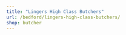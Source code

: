```yaml
---
title: "Lingers High Class Butchers"
url: /bedford/lingers-high-class-butchers/
shop: butcher
---
```

